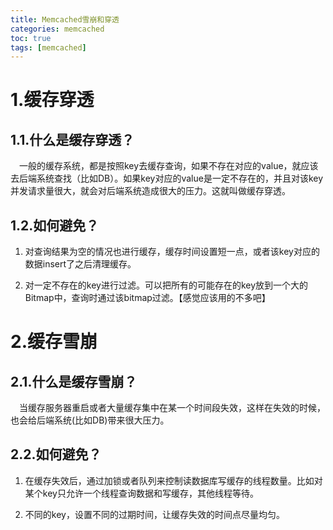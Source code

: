 ```yaml
---
title: Memcached雪崩和穿透
categories: memcached   
toc: true  
tags: [memcached]
---
```





# 1.缓存穿透

## 1.1.什么是缓存穿透？

&emsp;一般的缓存系统，都是按照key去缓存查询，如果不存在对应的value，就应该去后端系统查找（比如DB）。如果key对应的value是一定不存在的，并且对该key并发请求量很大，就会对后端系统造成很大的压力。这就叫做缓存穿透。

## 1.2.如何避免？

1. 对查询结果为空的情况也进行缓存，缓存时间设置短一点，或者该key对应的数据insert了之后清理缓存。

2. 对一定不存在的key进行过滤。可以把所有的可能存在的key放到一个大的Bitmap中，查询时通过该bitmap过滤。【感觉应该用的不多吧】

# 2.缓存雪崩

## 2.1.什么是缓存雪崩？

&emsp;当缓存服务器重启或者大量缓存集中在某一个时间段失效，这样在失效的时候，也会给后端系统(比如DB)带来很大压力。
## 2.2.如何避免？

1. 在缓存失效后，通过加锁或者队列来控制读数据库写缓存的线程数量。比如对某个key只允许一个线程查询数据和写缓存，其他线程等待。

2. 不同的key，设置不同的过期时间，让缓存失效的时间点尽量均匀。






